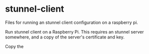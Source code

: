 # stunnel-client

Files for running an stunnel client configuration on a raspberry pi.

Run stunnel client on a Raspberry Pi. This requires an stunnel server somewhere, and a copy of the server's certificate and key.

Copy the 
